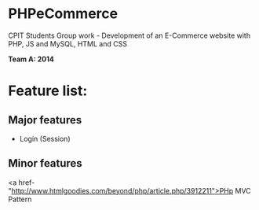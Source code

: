 PHPeCommerce
============

CPIT Students Group work - Development of an E-Commerce website with PHP, JS and MySQL, HTML and CSS

<b>Team A: 2014</b>

<h1>Feature list:</h1>
<h2>Major features</h2>
<ul>
<li>Login (Session)</li>
</ul>

<h2>Minor features</h2>

<a href-"http://www.htmlgoodies.com/beyond/php/article.php/3912211">PHp MVC Pattern</a>
